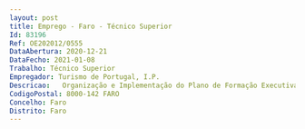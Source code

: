 ```yaml
--- 
layout: post
title: Emprego - Faro - Técnico Superior
Id: 83196
Ref: OE202012/0555
DataAbertura: 2020-12-21
DataFecho: 2021-01-08
Trabalho: Técnico Superior
Empregador: Turismo de Portugal, I.P.
Descricao:   Organização e Implementação do Plano de Formação Executiva    Organização e implementação do plano de formação autofinanciada definido em Plano de Atividades   Assegurar a organização de processos de formandos da Formação Executiva   Criação e gestão de horários e cronogramas   Controlo da execução da formação   Seleção e contratação de formadores externos para as ações de Formação Executiva   Elaboração de contratos de prestação de serviços para formadores externos da Formação Executiva   Atendimento telefónico, eletrónico e presencial a formadores, formandos e outros utentes   Garantir a organização dos dossiers técnico pedagógicos da Formação Executiva   Organização de ações e respetiva concretização com recurso a plataforma de gestão da formação para a realização de cursos em regime remoto   Interação com o setor empresarial, associações e entidades públicas e privadas, para dinamização de ações de Formação Executiva.
CodigoPostal: 8000-142 FARO
Concelho: Faro
Distrito: Faro
--- 
```

